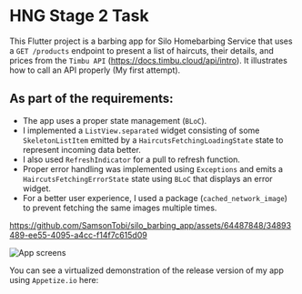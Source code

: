# HNG Stage 2 Task

This Flutter project is a barbing app for Silo Homebarbing Service that uses a `GET /products` endpoint to present a list of haircuts, their details, and prices from the `Timbu API` (https://docs.timbu.cloud/api/intro). It illustrates how to call an API properly (My first attempt).


## As part of the requirements: 
- The app uses a proper state management (`BLoC`).
- I implemented a `ListView.separated` widget consisting of some `SkeletonListItem` emitted by a `HaircutsFetchingLoadingState` state to represent incoming data better.
- I also used `RefreshIndicator` for a pull to refresh function.
- Proper error handling was implemented using `Exceptions` and emits a `HaircutsFetchingErrorState` state using `BLoC` that displays an error widget.
- For a better user experience, I used a package (`cached_network_image`) to prevent fetching the same images multiple times.


https://github.com/SamsonTobi/silo_barbing_app/assets/64487848/34893489-ee55-4095-a4cc-f14f7c615d09

![App screens](https://github.com/SamsonTobi/silo_barbing_app/assets/64487848/820a4772-1e8e-4607-b306-9c38e60169b9)


You can see a virtualized demonstration of the release version of my app using `Appetize.io` here:
